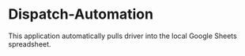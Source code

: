 # Dispatch-Automation
This application automatically pulls driver into the local Google Sheets spreadsheet. 
